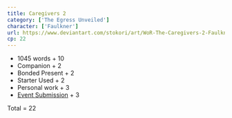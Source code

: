 ```yaml
---
title: Caregivers 2
category: ['The Egress Unveiled']
character: ['Faulkner']
url: https://www.deviantart.com/stokori/art/WoR-The-Caregivers-2-Faulkner-1129075676
cp: 22
---
```


- 1045 words + 10
- Companion + 2
- Bonded Present + 2
- Starter Used + 2
- Personal work + 3
- [Event Submission](https://wor-keeper.com/submissions/view/26067) + 3

Total = 22